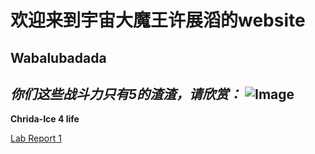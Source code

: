 # 欢迎来到宇宙大魔王许展滔的website

## Wabalubadada

*你们这些战斗力只有5的渣渣，请欣赏：*
![Image](https://www.google.com/imgres?imgurl=https%3A%2F%2Fcdn.pixabay.com%2Fphoto%2F2015%2F04%2F23%2F22%2F00%2Ftree-736885__480.jpg&imgrefurl=https%3A%2F%2Fpixabay.com%2Fimages%2Fsearch%2Fnature%2F&tbnid=DH7p1w2o_fIU8M&vet=12ahUKEwjLl8-buoX3AhXqLDQIHUtFDhcQMygAegUIARDdAQ..i&docid=Ba_eiczVaD9-zM&w=771&h=480&q=images&ved=2ahUKEwjLl8-buoX3AhXqLDQIHUtFDhcQMygAegUIARDdAQ)
---
**Chrida-Ice 4 life**

[Lab Report 1](https://zzxxuu.github.io/cse15l-lab-reports/lab-report-1-week-2.html)



